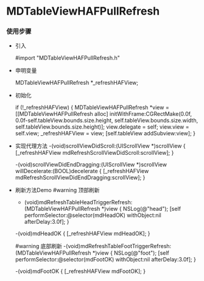MDTableViewHAFPullRefresh
=========================

### 使用步骤

- 引入

	#import "MDTableViewHAFPullRefresh.h"
- 申明变量

	MDTableViewHAFPullRefresh *_refreshHAFView;
- 初始化

	if (!_refreshHAFView) {
        MDTableViewHAFPullRefresh *view = [[MDTableViewHAFPullRefresh alloc] initWithFrame:CGRectMake(0.0f, 0.0f-self.tableView.bounds.size.height, self.tableView.bounds.size.width, self.tableView.bounds.size.height)];
        view.delegate = self;
        view.view = self.view;
        _refreshHAFView = view;
        [self.tableView addSubview:view];
    }

- 实现代理方法
	-(void)scrollViewDidScroll:(UIScrollView *)scrollView
	{
	    [_refreshHAFView mdRefreshScrollViewDidScroll:scrollView];
	}

	-(void)scrollViewDidEndDragging:(UIScrollView *)scrollView willDecelerate:(BOOL)decelerate
	{
	    [_refreshHAFView mdRefreshScrollViewDidEndDragging:scrollView];
	}

- 刷新方法Demo
	#warning 顶部刷新
	- (void)mdRefreshTableHeadTriggerRefresh:(MDTableViewHAFPullRefresh *)view
	{
	    NSLog(@"head");
	    [self performSelector:@selector(mdHeadOK) withObject:nil afterDelay:3.0f];
	}

	-(void)mdHeadOK
	{
	    [_refreshHAFView mdHeadOK];
	}

	#warning 底部刷新
	-(void)mdRefreshTableFootTriggerRefresh:(MDTableViewHAFPullRefresh *)view
	{
	    NSLog(@"foot");
	    [self performSelector:@selector(mdFootOK) withObject:nil afterDelay:3.0f];
	}

	-(void)mdFootOK
	{
	    [_refreshHAFView mdFootOK];
	}